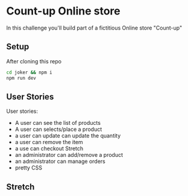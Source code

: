 # Count-up Online store

In this challenge you'll build part of a fictitious Online store "Count-up"


## Setup

After cloning this repo

```sh
cd joker && npm i
npm run dev
```


## User Stories
User stories:
- A user can see the list of products
- A user can selects/place a product
- a user can update can update the quantity
- a user can remove the item
- a use can checkout
Stretch
- an administrator can add/remove a product
- an administrator can manage orders
- pretty CSS



## Stretch

